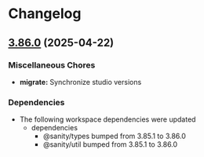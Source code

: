 # Changelog

## [3.86.0](https://github.com/sanity-io/sanity/compare/migrate-v3.85.1...migrate-v3.86.0) (2025-04-22)


### Miscellaneous Chores

* **migrate:** Synchronize studio versions


### Dependencies

* The following workspace dependencies were updated
  * dependencies
    * @sanity/types bumped from 3.85.1 to 3.86.0
    * @sanity/util bumped from 3.85.1 to 3.86.0
